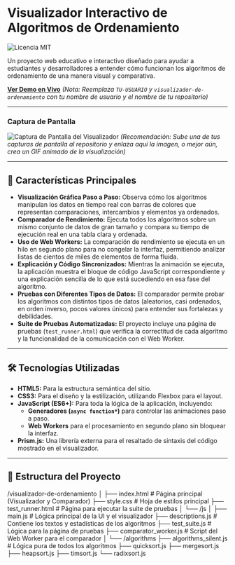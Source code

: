 # Visualizador Interactivo de Algoritmos de Ordenamiento

![Licencia MIT](https://img.shields.io/badge/Licencia-MIT-blue.svg)

Un proyecto web educativo e interactivo diseñado para ayudar a estudiantes y desarrolladores a entender cómo funcionan los algoritmos de ordenamiento de una manera visual y comparativa.

**[Ver Demo en Vivo](https://TU-USUARIO.github.io/visualizador-de-ordenamiento/)**
*(Nota: Reemplaza `TU-USUARIO` y `visualizador-de-ordenamiento` con tu nombre de usuario y el nombre de tu repositorio)*

---

### Captura de Pantalla

![Captura de Pantalla del Visualizador](image_7756aa.png)
*(Recomendación: Sube una de tus capturas de pantalla al repositorio y enlaza aquí la imagen, o mejor aún, crea un GIF animado de la visualización)*

---

## 🚀 Características Principales

* **Visualización Gráfica Paso a Paso:** Observa cómo los algoritmos manipulan los datos en tiempo real con barras de colores que representan comparaciones, intercambios y elementos ya ordenados.
* **Comparador de Rendimiento:** Ejecuta todos los algoritmos sobre un mismo conjunto de datos de gran tamaño y compara su tiempo de ejecución real en una tabla clara y ordenada.
* **Uso de Web Workers:** La comparación de rendimiento se ejecuta en un hilo en segundo plano para no congelar la interfaz, permitiendo analizar listas de cientos de miles de elementos de forma fluida.
* **Explicación y Código Sincronizados:** Mientras la animación se ejecuta, la aplicación muestra el bloque de código JavaScript correspondiente y una explicación sencilla de lo que está sucediendo en esa fase del algoritmo.
* **Pruebas con Diferentes Tipos de Datos:** El comparador permite probar los algoritmos con distintos tipos de datos (aleatorios, casi ordenados, en orden inverso, pocos valores únicos) para entender sus fortalezas y debilidades.
* **Suite de Pruebas Automatizadas:** El proyecto incluye una página de pruebas (`test_runner.html`) que verifica la correctitud de cada algoritmo y la funcionalidad de la comunicación con el Web Worker.

---

## 🛠️ Tecnologías Utilizadas

* **HTML5:** Para la estructura semántica del sitio.
* **CSS3:** Para el diseño y la estilización, utilizando Flexbox para el layout.
* **JavaScript (ES6+):** Para toda la lógica de la aplicación, incluyendo:
    * **Generadores (`async function*`)** para controlar las animaciones paso a paso.
    * **Web Workers** para el procesamiento en segundo plano sin bloquear la interfaz.
* **Prism.js:** Una librería externa para el resaltado de sintaxis del código mostrado en el visualizador.

---

## 📂 Estructura del Proyecto
/visualizador-de-ordenamiento
│
├── index.html              # Página principal (Visualizador y Comparador)
├── style.css               # Hoja de estilos principal
├── test_runner.html        # Página para ejecutar la suite de pruebas
│
└── /js
│
├── main.js             # Lógica principal de la UI y el visualizador
├── descriptions.js     # Contiene los textos y estadísticas de los algoritmos
├── test_suite.js       # Lógica para la página de pruebas
├── comparator_worker.js  # Script del Web Worker para el comparador
│
└── /algorithms
├── algorithms_silent.js  # Lógica pura de todos los algoritmos
├── quicksort.js
├── mergesort.js
├── heapsort.js
├── timsort.js
└── radixsort.js
